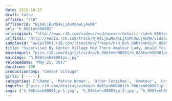 ```yaml
---
date: 2018-10-27
draft: false
affsite: "r18"
afflinkr18: "NjA4LjEuMS4xLjAuMC4wLjAuMA"
url: "h_086tenh00001"
urloriginal: "http://www.r18.com/videos/vod/movies/detail/-/id=h_086tenh00001"
urlfinal: "http://media.r18.com/track/NjA4LjEuMS4xLjAuMC4wLjAuMA/videos/vod/movies/detail/-/id=h_086tenh00001"
samplevid: "awspv3001.r18.com/litevideo/freepv/h/h_0/h_086tenh01/h_086tenh01_dmb_w.mp4"
title: "Supervised By Center Village Hey There Amateur Lady, Would You Be Willing To Take A Piss On Camera?"
mainimgurl: "pics.r18.com/digital/video/h_086tenh00001/h_086tenh00001ps.jpg"
mainimgs: "h_086tenh00001ps.jpg"
releasedate: "May 25, 2017"
duration: 100
productioncomp: "Center Village"
girls: ['----']
categories: ['Shame', 'Mature Woman', 'Other Fetishes', 'Amateur', 'Urination', 'Hi-Def']
imgurls: ['pics.r18.com/digital/video/h_086tenh00001/h_086tenh00001jp-1.jpg', 'pics.r18.com/digital/video/h_086tenh00001/h_086tenh00001jp-2.jpg', 'pics.r18.com/digital/video/h_086tenh00001/h_086tenh00001jp-3.jpg', 'pics.r18.com/digital/video/h_086tenh00001/h_086tenh00001jp-4.jpg', 'pics.r18.com/digital/video/h_086tenh00001/h_086tenh00001jp-5.jpg', 'pics.r18.com/digital/video/h_086tenh00001/h_086tenh00001jp-6.jpg', 'pics.r18.com/digital/video/h_086tenh00001/h_086tenh00001jp-7.jpg', 'pics.r18.com/digital/video/h_086tenh00001/h_086tenh00001jp-8.jpg', 'pics.r18.com/digital/video/h_086tenh00001/h_086tenh00001jp-9.jpg', 'pics.r18.com/digital/video/h_086tenh00001/h_086tenh00001jp-10.jpg', 'pics.r18.com/digital/video/h_086tenh00001/h_086tenh00001jp-11.jpg', 'pics.r18.com/digital/video/h_086tenh00001/h_086tenh00001jp-12.jpg', 'pics.r18.com/digital/video/h_086tenh00001/h_086tenh00001jp-13.jpg', 'pics.r18.com/digital/video/h_086tenh00001/h_086tenh00001jp-14.jpg', 'pics.r18.com/digital/video/h_086tenh00001/h_086tenh00001jp-15.jpg', 'pics.r18.com/digital/video/h_086tenh00001/h_086tenh00001jp-16.jpg', 'pics.r18.com/digital/video/h_086tenh00001/h_086tenh00001jp-17.jpg', 'pics.r18.com/digital/video/h_086tenh00001/h_086tenh00001jp-18.jpg', 'pics.r18.com/digital/video/h_086tenh00001/h_086tenh00001jp-19.jpg', 'pics.r18.com/digital/video/h_086tenh00001/h_086tenh00001jp-20.jpg']
imgs: ['h_086tenh00001jp-1.jpg', 'h_086tenh00001jp-2.jpg', 'h_086tenh00001jp-3.jpg', 'h_086tenh00001jp-4.jpg', 'h_086tenh00001jp-5.jpg', 'h_086tenh00001jp-6.jpg', 'h_086tenh00001jp-7.jpg', 'h_086tenh00001jp-8.jpg', 'h_086tenh00001jp-9.jpg', 'h_086tenh00001jp-10.jpg', 'h_086tenh00001jp-11.jpg', 'h_086tenh00001jp-12.jpg', 'h_086tenh00001jp-13.jpg', 'h_086tenh00001jp-14.jpg', 'h_086tenh00001jp-15.jpg', 'h_086tenh00001jp-16.jpg', 'h_086tenh00001jp-17.jpg', 'h_086tenh00001jp-18.jpg', 'h_086tenh00001jp-19.jpg', 'h_086tenh00001jp-20.jpg']
---
```

